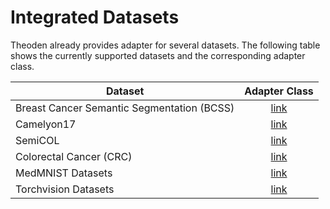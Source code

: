 #  Integrated Datasets

Theoden already provides adapter for several datasets. The following table shows the currently supported datasets and the corresponding adapter class.

| Dataset                                    |               Adapter Class                |
| ------------------------------------------ | :----------------------------------------: |
| Breast Cancer Semantic Segmentation (BCSS) |    [link](../theoden/datasets/bcss.py)     |
| Camelyon17                                 | [link](../theoden/datasets/camelyon17.py)  |
| SemiCOL                                    |   [link](../theoden/datasets/semicol.py)   |
| Colorectal Cancer (CRC)                    |     [link](../theoden/datasets/crc.py)     |
| MedMNIST Datasets                          |  [link](../theoden/datasets/medmnist.py)   |
| Torchvision Datasets                       | [link](../theoden/datasets/tv_datasets.py) |
